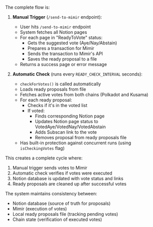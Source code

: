 The complete flow is:

1. **Manual Trigger** (`/send-to-mimir` endpoint):
   - User hits `/send-to-mimir` endpoint
   - System fetches all Notion pages
   - For each page in "ReadyToVote" status:
     - Gets the suggested vote (Aye/Nay/Abstain)
     - Prepares a transaction for Mimir
     - Sends the transaction to Mimir's API
     - Saves the ready proposal to a file
   - Returns a success page or error message

2. **Automatic Check** (runs every `READY_CHECK_INTERVAL` seconds):
   - `checkForVotes()` is called automatically
   - Loads ready proposals from file
   - Fetches active votes from both chains (Polkadot and Kusama)
   - For each ready proposal:
     - Checks if it's in the voted list
     - If voted:
       - Finds corresponding Notion page
       - Updates Notion page status to VotedAye/VotedNay/VotedAbstain
       - Adds Subscan link to the vote
       - Removes proposal from ready proposals file
   - Has built-in protection against concurrent runs (using `isCheckingVotes` flag)

This creates a complete cycle where:
1. Manual trigger sends votes to Mimir
2. Automatic check verifies if votes were executed
3. Notion database is updated with vote status and links
4. Ready proposals are cleaned up after successful votes

The system maintains consistency between:
- Notion database (source of truth for proposals)
- Mimir (execution of votes)
- Local ready proposals file (tracking pending votes)
- Chain state (verification of executed votes)

